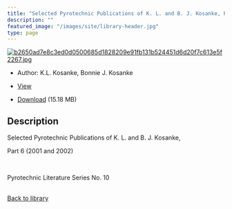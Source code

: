 ```yaml
---
title: "Selected Pyrotechnic Publications of K. L. and B. J. Kosanke, Part 6 (2001 and 2002)"
description: ""
featured_image: "/images/site/library-header.jpg"
type: page
---
```


<a href="https://drive.google.com/uc?export=view&id=1kpXRD45tZfAafo9kQo5mE0x6tnoNAxBX" target="_blank">![b2650ad7e8c3ed0d0500685d1828209e91fb131b524451d6d20f7c613e5f2267.jpg](/images/library/b2650ad7e8c3ed0d0500685d1828209e91fb131b524451d6d20f7c613e5f2267.jpg)</a>
* Author: K.L. Kosanke, Bonnie J. Kosanke
* <a href="https://drive.google.com/uc?export=view&id=1kpXRD45tZfAafo9kQo5mE0x6tnoNAxBX" target="_blank">View</a>

* [Download](https://drive.google.com/uc?export=download&id=1kpXRD45tZfAafo9kQo5mE0x6tnoNAxBX) (15.18 MB)

## Description<div>
<p>Selected Pyrotechnic Publications of K. L. and B. J. Kosanke,</p>
<p>Part 6 (2001 and 2002)</p>
<p> </p>
<p>Pyrotechnic Literature Series No. 10</p></div>

<br />[Back to library](/library/)
